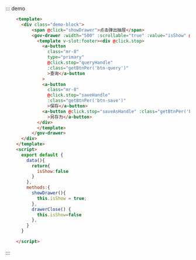 <!--
 * @Author: your name
 * @Date: 2020-11-16 17:34:17
 * @LastEditTime: 2020-11-17 13:49:36
 * @LastEditors: Please set LastEditors
 * @Description: In User Settings Edit
 * @FilePath: /gov-cw-design-vue/examples/docs/govDrawer.md
-->
<template>
  <div class="demo-block">
    <span @click="showDrawer">点击弹出抽屉</span>
    <gov-drawer :width="500" :scrollable="true" :value="isShow" @drawerClose="drawerClose">
      <template v-slot:footer><div @click.stop>
        <a-button
          class="mr-8"
          type="primary"
          @click.stop="queryHandle"
          >查询</a-button
        >
        <a-button
          class="mr-8"
          @click.stop="saveHandle"
          >保存</a-button>
        <a-button @click.stop="saveAsHandle"
          >另存为</a-button>
      </div>
      </template>
    </gov-drawer>
  </div>
</template>
<script>
export default {
  data(){
    return{
      isShow:false
    }
  },
  methods:{
    showDrawer(){
      this.isShow = true;
    },
    drawerClose() {
      this.isShow=false
    },
  }
}

</script>

::: demo
```html
    <template>
      <div class="demo-block">
          <span @click="showDrawer">点击弹出抽屉</span>
          <gov-drawer :width="500" :scrollable="true" :value="isShow" @drawerClose="drawerClose">
            <template v-slot:footer><div @click.stop>
              <a-button
                class="mr-8"
                type="primary"
                @click.stop="queryHandle"
                :class="getBtnPer('btn-query')"
                >查询</a-button
              >
              <a-button
                class="mr-8"
                @click.stop="saveHandle"
                :class="getBtnPer('btn-save')"
                >保存</a-button>
              <a-button @click.stop="saveAsHandle" :class="getBtnPer('btn-saveadd')"
                >另存为</a-button>
            </div>
            </template>
          </gov-drawer>
      </div>
    </template>
    <script>
      export default {
        data(){
          return{
            isShow:false
          }
        },
        methods:{
          showDrawer(){
            this.isShow = true;
          },
          drawerClose() {
            this.isShow=false
          },
        }
      }

    </script>
```
:::

